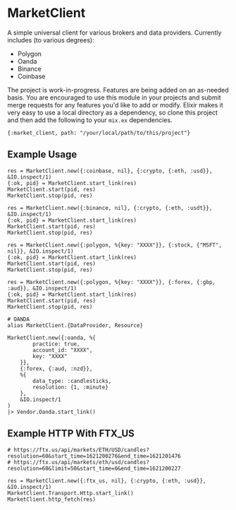 # MarketClient

A simple universal client for various brokers and data providers. Currently includes (to various degrees):
* Polygon
* Oanda
* Binance
* Coinbase

The project is work-in-progress. Features are being added on an as-needed basis. You are encouraged to
use this module in your projects and submit merge requests for any features you'd like to add or modify.
Elixir makes it very easy to use a local directory as a dependency, so clone this project and then add
the following to your `mix.ex` dependencies.
```
{:market_client, path: "/your/local/path/to/this/project"}
```

## Example Usage
```
res = MarketClient.new({:coinbase, nil}, {:crypto, {:eth, :usd}}, &IO.inspect/1)
{:ok, pid} = MarketClient.start_link(res)
MarketClient.start(pid, res)
MarketClient.stop(pid, res)

res = MarketClient.new({:binance, nil}, {:crypto, {:eth, :usdt}}, &IO.inspect/1)
{:ok, pid} = MarketClient.start_link(res)
MarketClient.start(pid, res)
MarketClient.stop(pid, res)

res = MarketClient.new({:polygon, %{key: "XXXX"}}, {:stock, {"MSFT", nil}}, &IO.inspect/1)
{:ok, pid} = MarketClient.start_link(res)
MarketClient.start(pid, res)
MarketClient.stop(pid, res)

res = MarketClient.new({:polygon, %{key: "XXXX"}}, {:forex, {:gbp, :aud}}, &IO.inspect/1)
{:ok, pid} = MarketClient.start_link(res)
MarketClient.start(pid, res)
MarketClient.stop(pid, res)

# OANDA
alias MarketClient.{DataProvider, Resource}

MarketClient.new({:oanda, %{
        practice: true,
        account_id: "XXXX",
        key: "XXXX"
    }},
    {:forex, {:aud, :nzd}},
    %{
        data_type: :candlesticks,
        resolution: {1, :minute}
    },
    &IO.inspect/1
)
|> Vendor.Oanda.start_link()
```

## Example HTTP With FTX_US

```
# https://ftx.us/api/markets/ETH/USD/candles?resolution=60&start_time=1621200276&end_time=1621201476
# https://ftx.us/api/markets/eth/usd/candles?resolution=60&limit=50&start_time=0&end_time=1621200227

res = MarketClient.new({:ftx_us, nil}, {:crypto, {:eth, :usd}}, &IO.inspect/1)
MarketClient.Transport.Http.start_link()
MarketClient.http_fetch(res)
```
